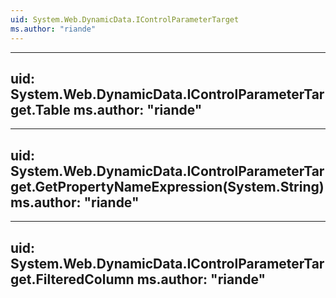 ```yaml
---
uid: System.Web.DynamicData.IControlParameterTarget
ms.author: "riande"
---
```


---
uid: System.Web.DynamicData.IControlParameterTarget.Table
ms.author: "riande"
---

---
uid: System.Web.DynamicData.IControlParameterTarget.GetPropertyNameExpression(System.String)
ms.author: "riande"
---

---
uid: System.Web.DynamicData.IControlParameterTarget.FilteredColumn
ms.author: "riande"
---
